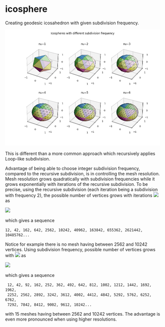 # icosphere

Creating geodesic icosahedron with given subdivision frequency. 

<img src="/Figure.png" width="500">

This is different than a more common approach which recursively applies Loop-like subdivision.






Advantage of being able to choose integer subdivision frequency, compared to the recursive subdivision, is in controlling the mesh resolution. Mesh resolution grows quadratically with subdivision frequencies while it grows exponentially with iterations of the recursive subdivision. To be precise, using the recursive subdivision (each iteration being a subdivision with frequency 2), the possible number of vertices grows with iterations <img src="https://render.githubusercontent.com/render/math?math=i"> as 

 <img src="https://render.githubusercontent.com/render/math?math=V(i)= 12 %2B 10\,(2^i %2B 1)\,(2^i - 1)">

which gives a sequence

    12, 42, 162, 642, 2562, 10242, 40962, 163842, 655362, 2621442, 10485762... 

Notice for example there is no mesh having between 2562 and 10242 vertices. Using subdivision frequency, possible number of vertices grows with <img src="https://render.githubusercontent.com/render/math?math=\nu"> as

 <img src="https://render.githubusercontent.com/render/math?math=V(\nu)=12 %2B 10\,(\nu %2B 1)\,(\nu - 1)">

which gives a sequence  
    
     12, 42, 92, 162, 252, 362, 492, 642, 812, 1002, 1212, 1442, 1692, 1962, 
     2252, 2562, 2892, 3242, 3612, 4002, 4412, 4842, 5292, 5762, 6252, 6762, 
     7292, 7842, 8412, 9002, 9612, 10242...

with 15 meshes having between 2562 and 10242 vertices. The advantage is even more pronounced when using higher resolutions.
